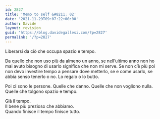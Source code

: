 ```yaml
---
id: 2827
title: 'Memo to self &#8211; 02'
date: '2021-11-29T09:07:22+00:00'
author: Davide
layout: revision
guid: 'https://blog.davidegallesi.com/?p=2827'
permalink: '/?p=2827'
---
```


Liberarsi da ciò che occupa spazio e tempo.

Da quello che non uso più da almeno un anno, se nell’ultimo anno non ho mai avuto bisogno di usarlo significa che non mi serve. Se non c’è più poi non devo investire tempo a pensare dove metterlo, se e come usarlo, se abbia senso tenerlo o no. Lo regalo o lo butto.

Poi ci sono le persone. Quelle che danno. Quelle che non vogliono nulla. Quelle che tolgono spazio e tempo.

Già il tempo.  
Il bene più prezioso che abbiamo.  
Quando finisce il tempo finisce tutto.